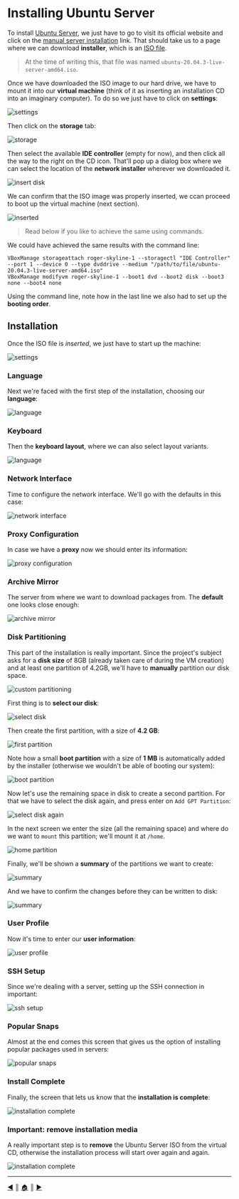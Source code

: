 # Installing Ubuntu Server
To install [Ubuntu Server](https://ubuntu.com/download/server), we just have to go to visit its official website and click on the [manual server installation](https://ubuntu.com/download/server) link. That should take us to a page where we can download **installer**, which is an [ISO file](https://en.wikipedia.org/wiki/Optical_disc_image).

> At the time of writing this, that file was named `ubuntu-20.04.3-live-server-amd64.iso`.

Once we have downloaded the ISO image to our hard drive, we have to mount it into our **virtual machine** (think of it as inserting an installation CD into an imaginary computer). To do so we just have to click on **settings**:

![settings](images/installing_ubuntu_server/01_settings.png)

Then click on the **storage** tab:

![storage](images/installing_ubuntu_server/02_storage.png)

Then select the available **IDE controller** (empty for now), and then click all the way to the right on the CD icon. That'll pop up a dialog box where we can select the location of the **network installer** wherever we downloaded it.

![insert disk](images/installing_ubuntu_server/03_insert_disk.png)

We can confirm that the ISO image was properly inserted, we ccan proceed to boot up the virtual machine (next section).

![inserted](images/installing_ubuntu_server/04_inserted.png)

> Read below if you like to achieve the same using commands.

We could have achieved the same results with the command line:
```
VBoxManage storageattach roger-skyline-1 --storagectl "IDE Controller" --port 1 --device 0 --type dvddrive --medium "/path/to/file/ubuntu-20.04.3-live-server-amd64.iso"
VBoxManage modifyvm roger-skyline-1 --boot1 dvd --boot2 disk --boot3 none --boot4 none
```

Using the command line, note how in the last line we also had to set up the **booting order**.

## Installation
Once the ISO file is *inserted*, we just have to start up the machine:

![settings](images/installing_ubuntu_server/05_start.png)

### Language
Next we're faced with the first step of the installation, choosing our **language**:

![language](images/installing_ubuntu_server/06_language.png)

### Keyboard
Then the **keyboard layout**, where we can also select layout variants.

![language](images/installing_ubuntu_server/07_select_keyboard_layout.png)

### Network Interface
Time to configure the network interface. We'll go with the defaults in this case:

![network interface](images/installing_ubuntu_server/09_network_interface.png)

### Proxy Configuration
In case we have a **proxy** now we should enter its information:

![proxy configuration](images/installing_ubuntu_server/10_proxy_configuration.png)

### Archive Mirror
The server from where we want to download packages from. The **default** one looks close enough:

![archive mirror](images/installing_ubuntu_server/11_archive_mirror.png)

### Disk Partitioning
This part of the installation is really important. Since the project's subject asks for a **disk size** of 8GB (already taken care of during the VM creation) and at least one partition of 4.2GB, we'll have to **manually** partition our disk space.

![custom partitioning](images/installing_ubuntu_server/12_custom_partitioning.png)

First thing is to **select our disk**:

![select disk](images/installing_ubuntu_server/13_select_disk.png)

Then create the first partition, with a size of **4.2 GB**:

![first partition](images/installing_ubuntu_server/14_first_partition.png)

Note how a small **boot partition** with a size of **1 MB** is automatically added by the installer (otherwise we wouldn't be able of booting our system):

![boot partition](images/installing_ubuntu_server/15_boot_partition.png)

Now let's use the remaining space in disk to create a second partition. For that we have to select the disk again, and press enter on `Add GPT Partition`:

![select disk again](images/installing_ubuntu_server/16_select_disk_again.png)

In the next screen we enter the size (all the remaining space) and where do we want to `mount` this partition; we'll mount it at `/home`.

![home partition](images/installing_ubuntu_server/17_home_partition.png)

Finally, we'll be shown a **summary** of the partitions we want to create:

![summary](images/installing_ubuntu_server/18_summary.png)

And we have to confirm the changes before they can be written to disk:

![summary](images/installing_ubuntu_server/19_confirm.png)

### User Profile
Now it's time to enter our **user information**:

![user profile](images/installing_ubuntu_server/20_user_profile.png)

### SSH Setup
Since we're dealing with a server, setting up the SSH connection in important:

![ssh setup](images/installing_ubuntu_server/21_ssh_setup.png)

### Popular Snaps
Almost at the end comes this screen that gives us the option of installing popular packages used in servers:

![popular snaps](images/installing_ubuntu_server/22_popular_snaps.png)

### Install Complete
Finally, the screen that lets us know that the **installation is complete**:

![installation complete](images/installing_ubuntu_server/23_install_complete.png)

### Important: remove installation media
A really important step is to **remove** the Ubuntu Server ISO from the virtual CD, otherwise the installation process will start over again and again.

![installation complete](images/installing_ubuntu_server/24_remove_installation_media.png)

---
[:arrow_backward:][back] ║ [:house:][home] ║ [:arrow_forward:][next]

<!-- navigation -->
[home]: README.md
[back]: README/creating_vm.md
[next]: #
